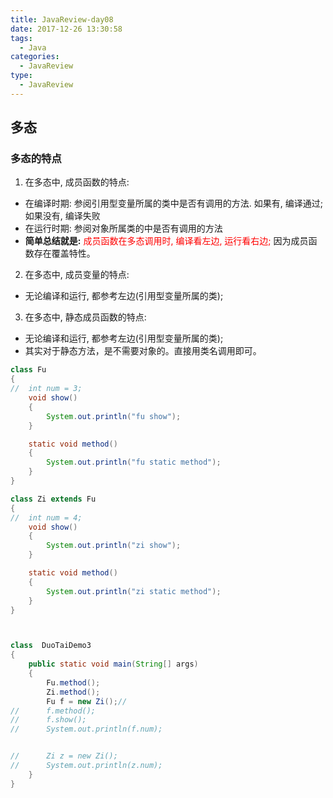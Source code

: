 ```yaml
---
title: JavaReview-day08
date: 2017-12-26 13:30:58
tags:
  - Java
categories:
  - JavaReview
type:
  - JavaReview
---
```


## 多态

### 多态的特点

1. 在多态中, 成员函数的特点:
  - 在编译时期: 参阅引用型变量所属的类中是否有调用的方法. 如果有, 编译通过; 如果没有, 编译失败
  - 在运行时期: 参阅对象所属类的中是否有调用的方法
  - **简单总结就是:** <font color='red'>成员函数在多态调用时, 编译看左边, 运行看右边;</font> 因为成员函数存在覆盖特性。

2. 在多态中, 成员变量的特点:
  - 无论编译和运行, 都参考左边(引用型变量所属的类);

3. 在多态中, 静态成员函数的特点:
  - 无论编译和运行, 都参考左边(引用型变量所属的类);
  - 其实对于静态方法，是不需要对象的。直接用类名调用即可。
```java
class Fu
{
//	int num = 3;
	void show()
	{
		System.out.println("fu show");
	}

	static void method()
	{
		System.out.println("fu static method");
	}
}

class Zi extends Fu
{
//	int num = 4;
	void show()
	{
		System.out.println("zi show");
	}

	static void method()
	{
		System.out.println("zi static method");
	}
}



class  DuoTaiDemo3
{
	public static void main(String[] args)
	{
		Fu.method();
		Zi.method();
		Fu f = new Zi();//
//		f.method();
//		f.show();
//		System.out.println(f.num);


//		Zi z = new Zi();
//		System.out.println(z.num);
	}
}


```
